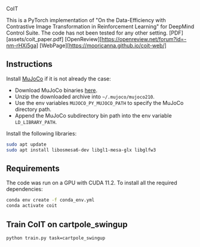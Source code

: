 CoIT
<!-- ======= -->
<!-- [![MIT License](https://img.shields.io/badge/license-MIT-blue.svg)](LICENSE.md) -->

<!-- **Status**: Archive (code is provided as-is, no updates expected) -->

This is a PyTorch implementation of "On the Data-Efficiency with Contrastive Image Transformation in Reinforcement Learning" for DeepMind Control Suite.
The code has not been tested for any other setting.
[PDF][assets/coit_paper.pdf] [OpenReview][https://openreview.net/forum?id=-nm-rHXi5ga] [WebPage][https://mooricanna.github.io/coit-web/]

## Instructions

Install [MuJoCo](http://www.mujoco.org/) if it is not already the case:

* Download MuJoCo binaries [here](https://mujoco.org).
* Unzip the downloaded archive into `~/.mujoco/mujoco210`.
* Use the env variables `MUJOCO_PY_MUJOCO_PATH` to specify the MuJoCo directory path.
* Append the MuJoCo subdirectory bin path into the env variable `LD_LIBRARY_PATH`.

Install the following libraries:
```sh
sudo apt update
sudo apt install libosmesa6-dev libgl1-mesa-glx libglfw3
```

## Requirements
The code was run on a GPU with CUDA 11.2. To install all the required dependencies:
```sh
conda env create -f conda_env.yml
conda activate coit
```

## Train CoIT on cartpole_swingup
```sh
python train.py task=cartpole_swingup
```

